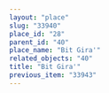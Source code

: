 ```yaml
---
layout: "place"
slug: "33940"
place_id: "28"
parent_id: "40"
place_name: "Bit Gira'"
related_objects: "40"
title: "Bit Gira'"
previous_item: "33943"
---
```

